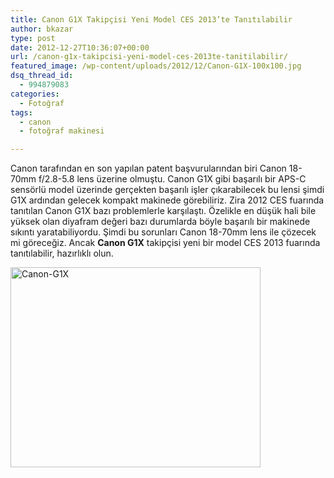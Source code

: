 ```yaml
---
title: Canon G1X Takipçisi Yeni Model CES 2013’te Tanıtılabilir
author: bkazar
type: post
date: 2012-12-27T10:36:07+00:00
url: /canon-g1x-takipcisi-yeni-model-ces-2013te-tanitilabilir/
featured_image: /wp-content/uploads/2012/12/Canon-G1X-100x100.jpg
dsq_thread_id:
  - 994879083
categories:
  - Fotoğraf
tags:
  - canon
  - fotoğraf makinesi

---
```

Canon tarafından en son yapılan patent başvurularından biri Canon 18-70mm f/2.8-5.8 lens üzerine olmuştu. Canon G1X gibi başarılı bir APS-C sensörlü model üzerinde gerçekten başarılı işler çıkarabilecek bu lensi şimdi G1X ardından gelecek kompakt makinede görebiliriz. Zira 2012 CES fuarında tanıtılan Canon G1X bazı problemlerle karşılaştı. Özelikle en düşük hali bile yüksek olan diyafram değeri bazı durumlarda böyle başarılı bir makinede sıkıntı yaratabiliyordu. Şimdi bu sorunları Canon 18-70mm lens ile çözecek mi göreceğiz. Ancak **Canon G1X** takipçisi yeni bir model CES 2013 fuarında tanıtılabilir, hazırlıklı olun.

<img class="aligncenter size-large wp-image-10206" alt="Canon-G1X" src="https://www.murekkep.org/wp-content/uploads/2012/12/Canon-G1X-400x320.jpg" width="400" height="320" srcset="https://www.murekkep.org/wp-content/uploads/2012/12/Canon-G1X-400x320.jpg 400w, https://www.murekkep.org/wp-content/uploads/2012/12/Canon-G1X-50x40.jpg 50w, https://www.murekkep.org/wp-content/uploads/2012/12/Canon-G1X-125x100.jpg 125w, https://www.murekkep.org/wp-content/uploads/2012/12/Canon-G1X-249x200.jpg 249w, https://www.murekkep.org/wp-content/uploads/2012/12/Canon-G1X-380x305.jpg 380w, https://www.murekkep.org/wp-content/uploads/2012/12/Canon-G1X.jpg 500w" sizes="(max-width: 400px) 100vw, 400px" />